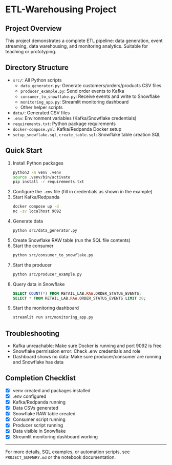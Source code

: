 
# ETL-Warehousing Project

## Project Overview
This project demonstrates a complete ETL pipeline: data generation, event streaming, data warehousing, and monitoring analytics. Suitable for teaching or prototyping.

## Directory Structure

- `src/`: All Python scripts
  - `data_generator.py`: Generate customers/orders/products CSV files
  - `producer_example.py`: Send order events to Kafka
  - `consumer_to_snowflake.py`: Receive events and write to Snowflake
  - `monitoring_app.py`: Streamlit monitoring dashboard
  - Other helper scripts
- `data/`: Generated CSV files
- `.env`: Environment variables (Kafka/Snowflake credentials)
- `requirements.txt`: Python package requirements
- `docker-compose.yml`: Kafka/Redpanda Docker setup
- `setup_snowflake.sql`, `create_table.sql`: Snowflake table creation SQL

## Quick Start

1. Install Python packages
   ```bash
   python3 -m venv .venv
   source .venv/bin/activate
   pip install -r requirements.txt
   ```
2. Configure the `.env` file (fill in credentials as shown in the example)
3. Start Kafka/Redpanda
   ```bash
   docker compose up -d
   nc -zv localhost 9092
   ```
4. Generate data
   ```bash
   python src/data_generator.py
   ```
5. Create Snowflake RAW table (run the SQL file contents)
6. Start the consumer
   ```bash
   python src/consumer_to_snowflake.py
   ```
7. Start the producer
   ```bash
   python src/producer_example.py
   ```
8. Query data in Snowflake
   ```sql
   SELECT COUNT(*) FROM RETAIL_LAB.RAW.ORDER_STATUS_EVENTS;
   SELECT * FROM RETAIL_LAB.RAW.ORDER_STATUS_EVENTS LIMIT 20;
   ```
9. Start the monitoring dashboard
   ```bash
   streamlit run src/monitoring_app.py
   ```

## Troubleshooting

- Kafka unreachable: Make sure Docker is running and port 9092 is free
- Snowflake permission error: Check .env credentials and role
- Dashboard shows no data: Make sure producer/consumer are running and Snowflake has data

## Completion Checklist

- [x] venv created and packages installed
- [x] .env configured
- [x] Kafka/Redpanda running
- [x] Data CSVs generated
- [x] Snowflake RAW table created
- [x] Consumer script running
- [x] Producer script running
- [x] Data visible in Snowflake
- [x] Streamlit monitoring dashboard working

---
For more details, SQL examples, or automation scripts, see `PROJECT_SUMMARY.md` or the notebook documentation.

